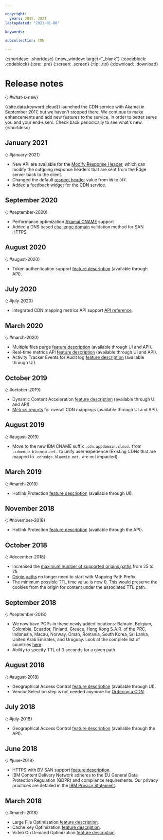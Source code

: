 ```yaml
---

copyright:
  years: 2018, 2021
lastupdated: "2021-01-06"

keywords:

subcollection: CDN

---
```


{:shortdesc: .shortdesc}
{:new_window: target="_blank"}
{:codeblock: .codeblock}
{:pre: .pre}
{:screen: .screen}
{:tip: .tip}
{:download: .download}

# Release notes
{: #what-s-new}

{{site.data.keyword.cloud}} launched the CDN service with Akamai in September 2017, but we haven't stopped there. We continue to make enhancements and add new features to the service, in order to better serve you and your end-users. Check back periodically to see what's new.
{:shortdesc}

## January 2021
{: #january-2021}

  * New API are available for the [Modify Response Header](/docs/CDN?topic=CDN-about-content-delivery-networks-cdn-#modify-response-header), which can modify the outgoing response headers that are sent from the Edge server back to the client.
  * Changed the default [respect header](/docs/CDN?topic=CDN-about-content-delivery-networks-cdn-#respect-headers) value from `ON` to `OFF`.
  * Added a [feedback widget](/docs/overview?topic=overview-feedback) for the CDN service.

## September 2020
{: #september-2020}

  * Performance optimization [Akamai CNAME](/docs/CDN?topic=CDN-getting-to-running-status#akamai-cname) support
  * Added a DNS based [challenge domain](/docs/CDN?topic=CDN-completing-domain-control-validation-for-https-with-dv-san#challenge-domain) validation method for SAN HTTPS.

## August 2020
{: #august-2020}

  * Token authentication support [feature description](/docs/CDN?topic=CDN-about-content-delivery-networks-cdn-#token-authentication) (available through API).

## July 2020
{: #july-2020}

  * Integrated CDN mapping metrics API support [API reference](/docs/CDN?topic=CDN-cdn-api-reference#getmappingintegratedmetrics).

## March 2020
{: #march-2020}

  * Multiple files purge [feature description](/docs/CDN?topic=CDN-about-content-delivery-networks-cdn-#purge-cached-content) (available through UI and API).
  * Real-time metrics API [feature description](/docs/CDN?topic=CDN-metrics) (available through UI and API).
  * Activity Tracker Events for Audit log [feature description](/docs/CDN?topic=CDN-at_events) (available through UI).

## October 2019
{: #october-2019}

  * Dynamic Content Acceleration [feature description](/docs/CDN?topic=CDN-about-content-delivery-networks-cdn-#dynamic-content-acceleration-description) (available through UI and API).
  * [Metrics reports](/docs/CDN?topic=CDN-metrics) for overall CDN mappings (available through UI and API).

## August 2019
{: #august-2019}

  * Move to the new IBM CNAME suffix `.cdn.appdomain.cloud.` from `.cdnedge.bluemix.net.` to unify user experience (Existing CDNs that are mapped to `.cdnedge.bluemix.net.` are not impacted).

## March 2019
{: #march-2019}

  * Hotlink Protection [feature description](/docs/CDN?topic=CDN-about-content-delivery-networks-cdn-#hotlink-protection) (available through UI).

## November 2018
{: #november-2018}

  * Hotlink Protection [feature description](/docs/CDN?topic=CDN-about-content-delivery-networks-cdn-#hotlink-protection) (available through the API).

## October 2018
{: #december-2018}

  * Increased the [maximum number of supported origins paths](/docs/CDN?topic=CDN-known-limitations#known-limitations) from 25 to 75.
  * [Origin paths](/docs/CDN?topic=CDN-adding-origin-path-details) no longer need to start with Mapping Path Prefix.
  * The minimum possible [TTL](/docs/CDN?topic=CDN-setting-content-caching-time-using-time-to-live) time value is now 0. This would preserve the cookies from the origin for content under the associated TTL path.

## September 2018
{: #september-2018}

  * We now have POPs in these newly added locations: Bahrain, Belgium, Colombia, Ecuador, Finland, Greece, Hong Kong S.A.R. of the PRC, Indonesia, Macau, Norway, Oman, Romania, South Korea, Sri Lanka, United Arab Emirates, and Uruguay. Look at the complete list of countries [here](/docs/CDN?topic=CDN-list-of-edge-servers#list-of-edge-servers).
  * Ability to specify TTL of 0 seconds for a given path.

## August 2018
{: #august-2018}

  * Geographical Access Control [feature description](/docs/CDN?topic=CDN-about-content-delivery-networks-cdn-#geographical-access-control) (available through UI).
  * Vendor Selection step is not needed anymore for [Ordering a CDN](/docs/CDN?topic=CDN-order-a-cdn).

## July 2018
{: #july-2018}

  * Geographical Access Control [feature description](/docs/CDN?topic=CDN-about-content-delivery-networks-cdn-#geographical-access-control) (available through the API).

## June 2018
{: #june-2018}

  * HTTPS with DV SAN support [feature description](/docs/CDN?topic=CDN-about-content-delivery-networks-cdn-#https-protocol-support).
  * IBM Content Delivery Network adheres to the EU General Data Protection Regulation (GDPR) and compliance requirements. Our privacy practices are detailed in the [IBM Privacy Statement](https://www.ibm.com/privacy/us/en/).

## March 2018
{: #march-2018}

  * Large File Optimization [feature description](/docs/CDN?topic=CDN-about-content-delivery-networks-cdn-#large-file-optimization).
  * Cache Key Optimization [feature description](/docs/CDN?topic=CDN-about-content-delivery-networks-cdn-#cache-key-optimization).
  * Video On Demand Optimization [feature description](/docs/CDN?topic=CDN-about-content-delivery-networks-cdn-#video-on-demand).
